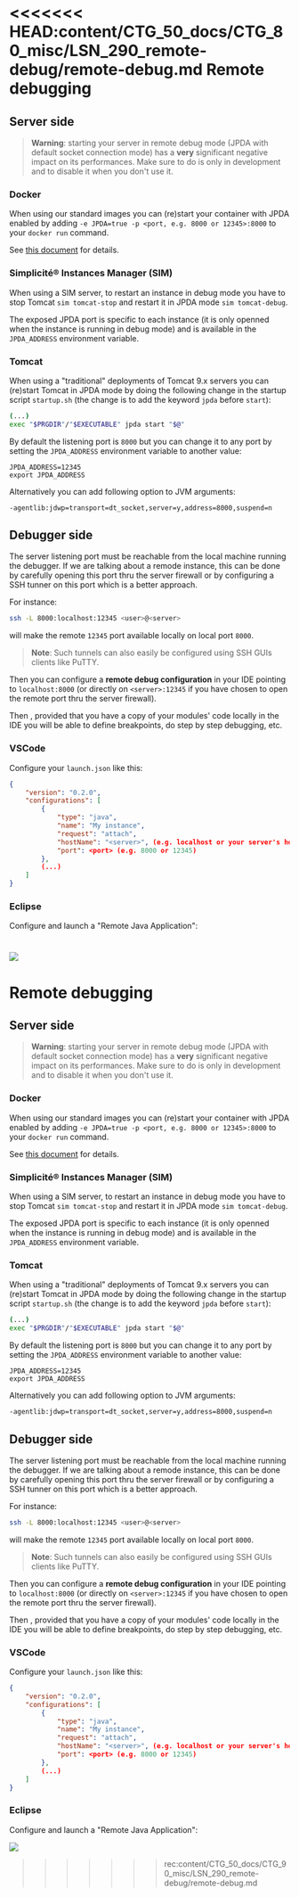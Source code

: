 <<<<<<< HEAD:content/CTG_50_docs/CTG_80_misc/LSN_290_remote-debug/remote-debug.md
Remote debugging
================

<h2 id="server">Server side</h2>

> **Warning**: starting your server in remote debug mode (JPDA with default socket connection mode) has a **very** significant negative
> impact on its performances. Make sure to do is only in development and to disable it when you don't use it.

<h3 id="docker">Docker</h3>

When using our standard images you can (re)start your container with JPDA enabled by adding
`-e JPDA=true -p <port, e.g. 8000 or 12345>:8000` to your `docker run` command.

See [this document](/lesson/docs/operation/docker) for details.

<h3 id="sim">Simplicit&eacute;&reg; Instances Manager (SIM)</h3>

When using a SIM server, to restart an instance in debug mode you have to stop Tomcat `sim tomcat-stop` and restart it in JPDA mode `sim tomcat-debug`.

The exposed JPDA port is specific to each instance (it is only openned when the instance is running in debug mode) and is available in the `JPDA_ADDRESS` environment variable.
 
<h3 id="tomcat">Tomcat</h3>

When using a "traditional" deployments of Tomcat 9.x servers you can (re)start Tomcat in JPDA mode by doing the following change
in the startup script `startup.sh` (the change is to add the keyword `jpda` before `start`):

```bash
(...)
exec "$PRGDIR"/"$EXECUTABLE" jpda start "$@"
```

By default the listening port is `8000` but you can change it to any port by setting the `JPDA_ADDRESS` environment variable
to another value:

```
JPDA_ADDRESS=12345
export JPDA_ADDRESS
```

Alternatively you can add following option to JVM arguments:

```
-agentlib:jdwp=transport=dt_socket,server=y,address=8000,suspend=n
```

<h2 id="debugger">Debugger side</h2>

The server listening port must be reachable from the local machine running the debugger. If we are talking about a remode instance,
this can be done by carefully opening this port thru the server firewall or by configuring a SSH tunner on this port which is a better approach.

For instance:

```bash
ssh -L 8000:localhost:12345 <user>@<server>
```

will make the remote `12345` port available locally on local port `8000`.

> **Note**: Such tunnels can also easily be configured using SSH GUIs clients like PuTTY.

Then you can configure a **remote debug configuration** in your IDE pointing to `localhost:8000`
(or directly on `<server>:12345` if you have chosen to open the remote port thru the server firewall).

Then , provided that you have a copy of your modules' code locally in the IDE you will be able to define
breakpoints, do step by step debugging, etc.

### VSCode

Configure your `launch.json` like this:

```json
{
    "version": "0.2.0",
    "configurations": [
        {
            "type": "java",
            "name": "My instance",
            "request": "attach",
            "hostName": "<server>", (e.g. localhost or your server's hostname or IP address)
            "port": <port> (e.g. 8000 or 12345)
        },
        (...)
    ]
}
```

### Eclipse

Configure and launch a "Remote Java Application":

![](remote-debug.jpg)
=======
Remote debugging
================

<h2 id="server">Server side</h2>

> **Warning**: starting your server in remote debug mode (JPDA with default socket connection mode) has a **very** significant negative
> impact on its performances. Make sure to do is only in development and to disable it when you don't use it.

<h3 id="docker">Docker</h3>

When using our standard images you can (re)start your container with JPDA enabled by adding
`-e JPDA=true -p <port, e.g. 8000 or 12345>:8000` to your `docker run` command.

See [this document](/resource/docs/operation/docker) for details.

<h3 id="sim">Simplicit&eacute;&reg; Instances Manager (SIM)</h3>

When using a SIM server, to restart an instance in debug mode you have to stop Tomcat `sim tomcat-stop` and restart it in JPDA mode `sim tomcat-debug`.

The exposed JPDA port is specific to each instance (it is only openned when the instance is running in debug mode) and is available in the `JPDA_ADDRESS` environment variable.
 
<h3 id="tomcat">Tomcat</h3>

When using a "traditional" deployments of Tomcat 9.x servers you can (re)start Tomcat in JPDA mode by doing the following change
in the startup script `startup.sh` (the change is to add the keyword `jpda` before `start`):

```bash
(...)
exec "$PRGDIR"/"$EXECUTABLE" jpda start "$@"
```

By default the listening port is `8000` but you can change it to any port by setting the `JPDA_ADDRESS` environment variable
to another value:

```
JPDA_ADDRESS=12345
export JPDA_ADDRESS
```

Alternatively you can add following option to JVM arguments:

```
-agentlib:jdwp=transport=dt_socket,server=y,address=8000,suspend=n
```

<h2 id="debugger">Debugger side</h2>

The server listening port must be reachable from the local machine running the debugger. If we are talking about a remode instance,
this can be done by carefully opening this port thru the server firewall or by configuring a SSH tunner on this port which is a better approach.

For instance:

```bash
ssh -L 8000:localhost:12345 <user>@<server>
```

will make the remote `12345` port available locally on local port `8000`.

> **Note**: Such tunnels can also easily be configured using SSH GUIs clients like PuTTY.

Then you can configure a **remote debug configuration** in your IDE pointing to `localhost:8000`
(or directly on `<server>:12345` if you have chosen to open the remote port thru the server firewall).

Then , provided that you have a copy of your modules' code locally in the IDE you will be able to define
breakpoints, do step by step debugging, etc.

### VSCode

Configure your `launch.json` like this:

```json
{
    "version": "0.2.0",
    "configurations": [
        {
            "type": "java",
            "name": "My instance",
            "request": "attach",
            "hostName": "<server>", (e.g. localhost or your server's hostname or IP address)
            "port": <port> (e.g. 8000 or 12345)
        },
        (...)
    ]
}
```

### Eclipse

Configure and launch a "Remote Java Application":

![](remote-debug.jpg)
>>>>>>> rec:content/CTG_50_docs/CTG_90_misc/LSN_290_remote-debug/remote-debug.md
